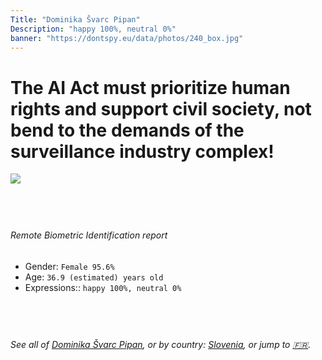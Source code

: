 ```yaml
---
Title: "Dominika Švarc Pipan"
Description: "happy 100%, neutral 0%"
banner: "https://dontspy.eu/data/photos/240_box.jpg"
---
```


# The AI Act must prioritize human rights and support civil society, not bend to the demands of the surveillance industry complex!

<link rel="stylesheet" type="text/css" href="/css/blog.css" />

<div class="is-fake" hidden>

_This image is **clearly fake**_, yet we [continue to collect them because the AI Act negotiations](/blog/why-deepfake/) are heading in a direction that will only make people's lives more complicated. For a more in-depth explanation, read: [Double threat: why losing the battle against Face Biometrics would fuel the proliferation of deepfakes](/blog/the-dual-threat-how-losing-the-biometric-battle-fuels-deepfake-proliferation/).


</div>

<!-- <img src="https://dontspy.eu/data/photos/54_box.jpg" /> -->
<img src="https://dontspy.eu/data/photos/240_box.jpg" />

## <br>

###### Remote Biometric Identification report

* <span class="label">Gender:</span> `Female 95.6%`
* <span class="label">Age:</span> `36.9 (estimated) years old`
* <span class="label">Expressions::</span> `happy 100%, neutral 0%`

## <br>

###### See all of [Dominika Švarc Pipan](/policymaker#Dominika%20%C5%A0varc%20Pipan), or by country: [Slovenia](/country#Slovenia), or jump to [🇫🇷](/x/33).

## <br>
